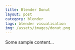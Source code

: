 ```yaml
---
title: Blender Donut
layout: post
category: blender 
tags: blender visualisation
img: /assets/images/donut.png
---
```


Some sample content...